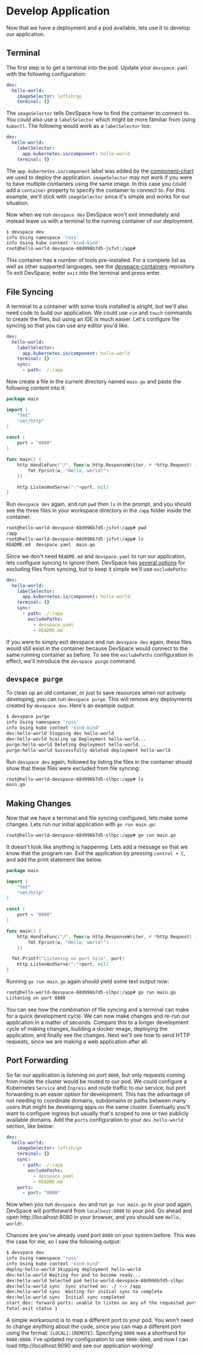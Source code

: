 # Develop Application

Now that we have a deployment and a pod available, lets use it to develop our application.

## Terminal

The first step is to get a terminal into the pod. Update your `devspace.yaml` with the following configuration:

```yaml
dev:
  hello-world:
    imageSelector: loftsh/go
    terminal: {}
```

The `imageSelector` tells DevSpace how to find the container to connect to. You could also use a `labelSelector` which might be more familiar from using `kubectl`. The following would work as a `labelSelector` too:

```yaml
dev:
  hello-world:
    labelSelector:
      app.kubernetes.io/component: hello-world
    terminal: {}
```

The `app.kubernetes.io/component` label was added by the [component-chart](https://www.devspace.sh/component-chart/docs/introduction) we used to deploy the application. `imageSelector` may not work if you were to have multiple containers using the same image. In this case you could add a `container` property to specify the container to connect to. For this example, we'll stick with `imageSelector` since it's simple and works for our situation.

Now when we run `devspace dev` DevSpace won't exit immediately and instead leave us with a terminal to the running container of our deployment.

```sh
❯ devspace dev
info Using namespace 'russ'
info Using kube context 'kind-kind'
root@hello-world-devspace-68d996b7d5-jsfvt:/app#
```

This container has a number of tools pre-installed. For a complete list as well as other supported languages, see the [devspace-containers](https://github.com/loft-sh/devspace-containers) repository. To exit DevSpace, enter `exit` into the terminal and press enter.

## File Syncing

A terminal to a container with some tools installed is alright, but we'll also need code to build our application. We could use `vim` and `touch` commands to create the files, but using an IDE is much easier. Let's configure file syncing so that you can use any editor you'd like.

```yaml
dev:
  hello-world:
    labelSelector:
      app.kubernetes.io/component: hello-world
    terminal: {}
    sync:
      - path: ./:/app
```

Now create a file in the current directory named `main.go` and paste the following content into it:
```go
package main

import (
	"fmt"
	"net/http"
)

const (
	port = "8080"
)

func main() {
	http.HandleFunc("/", func(w http.ResponseWriter, r *http.Request) {
		fmt.Fprint(w, "Hello, world!")
	})

	http.ListenAndServe(":"+port, nil)
}
```

Run `devspace dev` again, and run `pwd` then `ls` in the prompt, and you should see the three files in your workspace directory in the `/app` folder inside the container.
```sh
root@hello-world-devspace-68d996b7d5-jsfvt:/app# pwd
/app
root@hello-world-devspace-68d996b7d5-jsfvt:/app# ls
README.md  devspace.yaml  main.go
```

Since we don't need `README.md` and `devspace.yaml` to run our application, lets configure syncing to ignore them. DevSpace has [several options](https://www.devspace.sh/docs/configuration/dev/connections/file-sync#config-reference) for excluding files from syncing, but to keep it simple we'll use `excludePaths`:

```yaml
dev:
  hello-world:
    labelSelector:
      app.kubernetes.io/component: hello-world
    terminal: {}
    sync:
      - path: ./:/app
        excludePaths:
          - devspace.yaml
          - README.md
```
If you were to simply exit devspace and run `devspace dev` again, these files would still exist in the container because DevSpace would connect to the same running container as before. To see the `excludePaths` configuration in effect, we'll introduce the `devspace purge` command.

## `devspace purge`
 To clean up an old container, or just to save resources when not actively developing, you can run `devspace purge`. This will remove any deployments created by `devspace dev`. Here's an example output:
 
```sh
$ devspace purge
info Using namespace 'russ'
info Using kube context 'kind-kind'
dev:hello-world Stopping dev hello-world
dev:hello-world Scaling up Deployment hello-world...
purge:hello-world Deleting deployment hello-world...
purge:hello-world Successfully deleted deployment hello-world
```

Run `devspace dev` again, followed by listing the files in the container should show that these files were excluded from file syncing:

```sh
root@hello-world-devspace-68d996b7d5-slhpc:/app# ls
main.go
```

## Making Changes
Now that we have a terminal and file syncing configured, lets make some changes. Lets run our initial application with `go run main.go`:
```sh
root@hello-world-devspace-68d996b7d5-slhpc:/app# go run main.go

```

It doesn't look like anything is happening. Lets add a message so that we know that the program ran. Exit the application by pressing `control + C`, and add the print statement like below.
```go
package main

import (
	"fmt"
	"net/http"
)

const (
	port = "8080"
)

func main() {
	http.HandleFunc("/", func(w http.ResponseWriter, r *http.Request) {
		fmt.Fprint(w, "Hello, world!")
	})

  fmt.Printf("Listening on port %s\n", port)
	http.ListenAndServe(":"+port, nil)
}
```
Running `go run main.go` again should yield some text output now:
```sh
root@hello-world-devspace-68d996b7d5-slhpc:/app# go run main.go
Listening on port 8080

```

You can see how the combination of file syncing and a terminal can make for a quick development cycle. We can now make changes and re-run our application in a matter of seconds. Compare this to a longer development cycle of making changes, building a docker image, deploying the application, and finally see the changes. Next we'll see how to send HTTP requests, since we are making a web application after all.

## Port Forwarding

So far our application is listening on port `8080`, but only requests coming from inside the cluster would be routed to our pod. We could configure a Kubernetes `Service` and `Ingress` and route traffic to our service, but port forwarding is an easier option for development. This has the advantage of not needing to coordinate domains, subdomains or paths between many users that might be developing apps on the same cluster. Eventually you'll want to configure ingress but usually that's scoped to one or two publicly available domains. Add the `ports` configuration to your `dev.hello-world` section, like below:

```yaml
dev:
  hello-world:
    imageSelector: loftsh/go
    terminal: {}
    sync:
      - path: ./:/app
        excludePaths:
          - devspace.yaml
          - README.md
    ports:
      - port: "8080"
```

Now when you run `devspace dev` and run `go run main.go` in your pod again, DevSpace will portforward from `localhost:8080` to your pod. Go ahead and open http://localhost:8080 in your browser, and you should see `Hello, world!`.

Chances are you've already used port `8080` on your system before. This was the case for me, so I saw the following output:
```sh
$ devspace dev
info Using namespace 'russ'
info Using kube context 'kind-kind'
deploy:hello-world Skipping deployment hello-world
dev:hello-world Waiting for pod to become ready...
dev:hello-world Selected pod hello-world-devspace-68d996b7d5-slhpc
dev:hello-world sync  Sync started on: ./ <-> /app
dev:hello-world sync  Waiting for initial sync to complete
dev:hello-world sync  Initial sync completed
start_dev: forward ports: unable to listen on any of the requested ports: [{8080 8080}]
fatal exit status 1
```

A simple workaround is to map a different port to your pod. You won't need to change anything about the code, since you can map a different port using the format: `[LOCAL]:[REMOTE]`. Specifying `8080` was a shorthand for `8080:8080`. I've updated my configuration to use `9090:8080`, and now I can load http://localhost:9090 and see our application working!